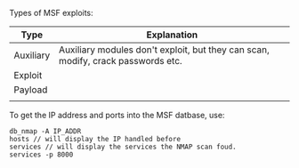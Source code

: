 
Types of MSF exploits:


| Type      | Explanation                                                                      |
| --------- | -------------------------------------------------------------------------------- |
| Auxiliary | Auxiliary modules don't exploit, but they can scan, modify, crack passwords etc. |
| Exploit   |                                                                                  |
| Payload   |                                                                                  |
|           |                                                                                  |



To get the IP address and ports into the MSF datbase, use:
```
db_nmap -A IP_ADDR
hosts // will display the IP handled before
services // will display the services the NMAP scan foud.
services -p 8000
```

